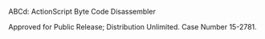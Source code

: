 ABCd: ActionScript Byte Code Disassembler

Approved for Public Release; Distribution Unlimited. Case Number 15-2781.
